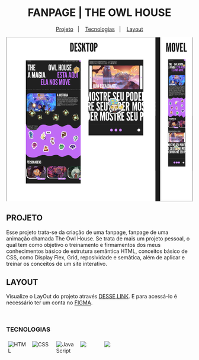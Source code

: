 <h1 align="center"> FANPAGE | THE OWL HOUSE </h1> 

<p align="center">
  <a href="#projeto ">Projeto</a>&nbsp;&nbsp;&nbsp;|&nbsp;&nbsp;&nbsp;
  <a href="#tecnologias">Tecnologias</a>&nbsp;&nbsp;&nbsp;|&nbsp;&nbsp;&nbsp;
  <a href="#layout">Layout</a>

</p>

<img src="asset/img/Layout.png">


## PROJETO
Esse projeto trata-se da criação de uma fanpage, fanpage de uma animação chamada The Owl House. Se trata de mais um projeto pessoal, o qual tem como objetivo o treinamento e firmamentos dos meus conhecimentos básico de estrutura semântica HTML, conceitos básico de CSS, como Display Flex, Grid, reposividade e semâtica, além de aplicar e treinar os conceitos de um site interativo.

## LAYOUT


Visualize o LayOut do projeto através [DESSE LINK](https://www.figma.com/file/1Z6UbVgJv9HSZdrouSh0qC/Fan-Page-(The-Owl-House)?type=design&node-id=0%3A1&mode=design&t=Pb7IX33t5npHYfeK-1). E para acessá-lo é necessário ter um conta no [FIGMA](https://figma.com).

<br>

### TECNOLOGIAS 
<div style="display:flex; gap:5px;">
   <img style="width:50px; margin:5px;" src="https://cdn-icons-png.flaticon.com/128/732/732212.png" alt="HTML">

   <img style="width:50px; margin:5px;" src="https://cdn-icons-png.flaticon.com/128/732/732190.png" alt="CSS">

   <img style="width:50px; margin:5px;" src="https://logospng.org/download/javascript/logo-javascript-1024.png" alt="Java Script">
  
   <img style="width:50px; margin:5px;" src="https://git-scm.com/images/logos/downloads/Git-Icon-1788C.png">

   <img style="width:50px; margin:5px;" src="https://4.bp.blogspot.com/-LiJZ5I8E7K8/XIe_GeI5glI/AAAAAAAAIuw/4Awu8j8r0P8TKBXzyxyslHEfplOlK9-6QCK4BGAYYCw/s1600/icon%2Bfigma%2Bvector.png">
</div>